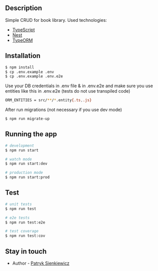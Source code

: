 ## Description

Simple CRUD for book library. Used technologies:
* [TypeScript](https://github.com/microsoft/TypeScript)
* [Nest](https://github.com/nestjs/nest)
* [TypeORM](https://github.com/typeorm/typeorm)


## Installation

```bash
$ npm install
$ cp .env.example .env
$ cp .env.example .env.e2e
```

Use your DB credentials in .env file & in .env.e2e and make sure you use entities like this in .env.e2e (tests do not use transpiled code)
```bash
ORM_ENTITIES = src/**/*.entity{.ts,.js}
```

After run migrations (not necessary if you use dev mode)
```bash
$ npm run migrate-up
```

## Running the app

```bash
# development
$ npm run start

# watch mode
$ npm run start:dev

# production mode
$ npm run start:prod
```

## Test


```bash
# unit tests
$ npm run test

# e2e tests
$ npm run test:e2e

# test coverage
$ npm run test:cov
```
## Stay in touch

- Author - [Patryk Sienkiewicz](https://github.com/thirtyseven37)


